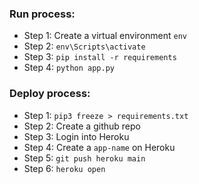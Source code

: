 ### Run process:
- Step 1: Create a virtual environment `env`
- Step 2: `env\Scripts\activate`
- Step 3: `pip install -r requirements`
- Step 4: `python app.py`

### Deploy process:
- Step 1: `pip3 freeze > requirements.txt`
- Step 2: Create a github repo
- Step 3: Login into Heroku
- Step 4: Create a `app-name` on Heroku
- Step 5: `git push heroku main`
- Step 6: `heroku open`